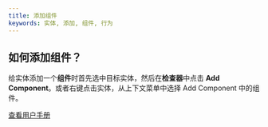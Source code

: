 ```yaml
---
title: 添加组件
keywords: 实体, 添加, 组件, 行为
---
```


## 如何添加组件？

给实体添加一个**组件**时首先选中目标实体，然后在**检查器**中点击 **Add Component**。或者右键点击实体，从上下文菜单中选择 Add Component 中的组件。

<a class="docs" href="http://developer.playcanvas.com/en/user-manual/packs/components/" target="_blank">查看用户手册</a>

